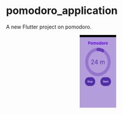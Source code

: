 # pomodoro_application

A new Flutter project on pomodoro.

<p align="center">
<img src="https://github.com/Mohammed-Khubaib/Flutter_projects/blob/master/project2/Assets/pomodoroApp.png" width="100" height="200">
 </p>